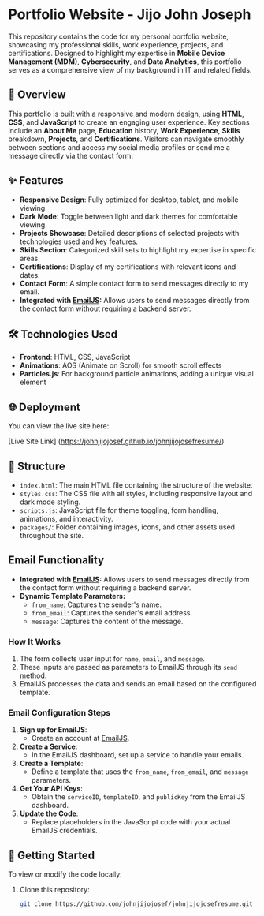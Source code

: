 # Portfolio Website - Jijo John Joseph

This repository contains the code for my personal portfolio website, showcasing my professional skills, work experience, projects, and certifications. Designed to highlight my expertise in **Mobile Device Management (MDM)**, **Cybersecurity**, and **Data Analytics**, this portfolio serves as a comprehensive view of my background in IT and related fields.

## 📄 Overview

This portfolio is built with a responsive and modern design, using **HTML**, **CSS**, and **JavaScript** to create an engaging user experience. Key sections include an **About Me** page, **Education** history, **Work Experience**, **Skills** breakdown, **Projects**, and **Certifications**. Visitors can navigate smoothly between sections and access my social media profiles or send me a message directly via the contact form.

## ✨ Features

- **Responsive Design**: Fully optimized for desktop, tablet, and mobile viewing.
- **Dark Mode**: Toggle between light and dark themes for comfortable viewing.
- **Projects Showcase**: Detailed descriptions of selected projects with technologies used and key features.
- **Skills Section**: Categorized skill sets to highlight my expertise in specific areas.
- **Certifications**: Display of my certifications with relevant icons and dates.
- **Contact Form**: A simple contact form to send messages directly to my email.
- **Integrated with [EmailJS](https://www.emailjs.com/):** Allows users to send messages directly from the contact form without requiring a backend server.
  
## 🛠️ Technologies Used

- **Frontend**: HTML, CSS, JavaScript
- **Animations**: AOS (Animate on Scroll) for smooth scroll effects
- **Particles.js**: For background particle animations, adding a unique visual element

## 🌐 Deployment

 You can view the live site here:

[Live Site Link] (https://johnjijojosef.github.io/johnjijojosefresume/)

## 📂 Structure

- `index.html`: The main HTML file containing the structure of the website.
- `styles.css`: The CSS file with all styles, including responsive layout and dark mode styling.
- `scripts.js`: JavaScript file for theme toggling, form handling, animations, and interactivity.
- `packages/`: Folder containing images, icons, and other assets used throughout the site.

## Email Functionality

- **Integrated with [EmailJS](https://www.emailjs.com/):** Allows users to send messages directly from the contact form without requiring a backend server.
- **Dynamic Template Parameters:**
  - `from_name`: Captures the sender's name.
  - `from_email`: Captures the sender's email address.
  - `message`: Captures the content of the message.

### How It Works
1. The form collects user input for `name`, `email`, and `message`.
2. These inputs are passed as parameters to EmailJS through its `send` method.
3. EmailJS processes the data and sends an email based on the configured template.

### Email Configuration Steps
1. **Sign up for EmailJS**:
   - Create an account at [EmailJS](https://www.emailjs.com/).
2. **Create a Service**:
   - In the EmailJS dashboard, set up a service to handle your emails.
3. **Create a Template**:
   - Define a template that uses the `from_name`, `from_email`, and `message` parameters.
4. **Get Your API Keys**:
   - Obtain the `serviceID`, `templateID`, and `publicKey` from the EmailJS dashboard.
5. **Update the Code**:
   - Replace placeholders in the JavaScript code with your actual EmailJS credentials.

## 🚀 Getting Started

To view or modify the code locally:

1. Clone this repository:
   ```bash
   git clone https://github.com/johnjijojosef/johnjijojosefresume.git
   

